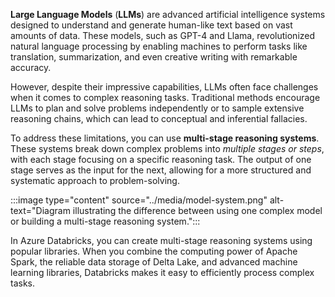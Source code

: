 **Large Language Models** (**LLMs**) are advanced artificial intelligence systems designed to understand and generate human-like text based on vast amounts of data. These models, such as GPT-4 and Llama, revolutionized natural language processing by enabling machines to perform tasks like translation, summarization, and even creative writing with remarkable accuracy.

However, despite their impressive capabilities, LLMs often face challenges when it comes to complex reasoning tasks. Traditional methods encourage LLMs to plan and solve problems independently or to sample extensive reasoning chains, which can lead to conceptual and inferential fallacies.

To address these limitations, you can use **multi-stage reasoning systems**. These systems break down complex problems into *multiple stages or steps*, with each stage focusing on a specific reasoning task. The output of one stage serves as the input for the next, allowing for a more structured and systematic approach to problem-solving.

:::image type="content" source="../media/model-system.png" alt-text="Diagram illustrating the difference between using one complex model or building a multi-stage reasoning system.":::

In Azure Databricks, you can create multi-stage reasoning systems using popular libraries. When you combine the computing power of Apache Spark, the reliable data storage of Delta Lake, and advanced machine learning libraries, Databricks makes it easy to efficiently process complex tasks.